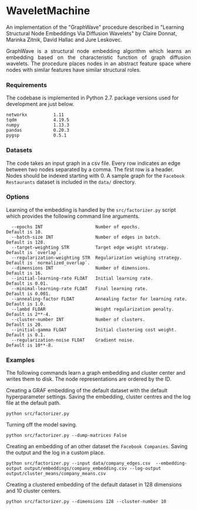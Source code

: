 # WaveletMachine
An implementation of the "GraphWave" procedure described in "Learning Structural Node Embeddings Via Diffusion Wavelets" by Claire Donnat, Marinka Zitnik, David Hallac and Jure Leskovec.

<p align="justify">
GraphWave is a structural node embedding algorithm which learns an embedding based on the characteristic function of graph diffusion wavelets. The procedure places nodes in an abstract feature space where nodes with similar features have similar structural roles.
</p>

### Requirements

The codebase is implemented in Python 2.7.
package versions used for development are just below.
```
networkx          1.11
tqdm              4.19.5
numpy             1.13.3
pandas            0.20.3
pygsp             0.5.1
```

### Datasets

The code takes an input graph in a csv file. Every row indicates an edge between two nodes separated by a comma. The first row is a header. Nodes should be indexed starting with 0. A sample graph for the `Facebook Restaurants` dataset is included in the  `data/` directory.

### Options

Learning of the embedding is handled by the `src/factorizer.py` script which provides the following command line arguments.

```
  --epochs INT                    Number of epochs.                                   Default is 10.
  --batch-size INT                Number of edges in batch.                           Default is 128.
  --target-weighting STR          Target edge weight strategy.                        Default is `overlap`.
  --regularization-weighting STR  Regularization weighing strategy.                   Default is `normalized_overlap`.
  --dimensions INT                Number of dimensions.                               Default is 16.
  --initial-learning-rate FLOAT   Initial learning rate.                              Default is 0.01.
  --minimal-learning-rate FLOAT   Final learning rate.                                Default is 0.001.
  --annealing-factor FLOAT        Annealing factor for learning rate.                 Default is 1.0.
  --lambd FLOAR                   Weight regularization penalty.                      Default is 2**-4.
  --cluster-number INT            Number of clusters.                                 Default is 20.
  --initial-gamma FLOAT           Initial clustering cost weight.                     Default is 0.1.
  --regularization-noise FLOAT    Gradient noise.                                     Default is 10**-8.
```

### Examples

The following commands learn a graph embedding and cluster center and writes them to disk. The node representations are ordered by the ID.

Creating a GRAF embedding of the default dataset with the default hyperparameter settings. Saving the embedding, cluster centres and the log file at the default path.

```
python src/factorizer.py
```

Turning off the model saving.

```
python src/factorizer.py --dump-matrices False
```

Creating an embedding of an other dataset the `Facebook Companies`. Saving the output and the log in a custom place.

```
python src/factorizer.py --input data/company_edges.csv  --embedding-output output/embeddings/company_embedding.csv --log-output output/cluster_means/company_means.csv
```

Creating a clustered embedding of the default dataset in 128 dimensions and 10 cluster centers.

```
python src/factorizer.py --dimensions 128 --cluster-number 10
```
